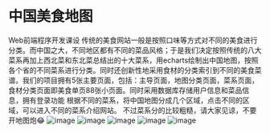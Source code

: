 # 中国美食地图
Web前端程序开发课设
传统的美食网站一般是按照口味等方式对不同的美食进行分类。而中国之大，不同地区都有不同的菜品风格；于是我们决定按照传统的八大菜系再加上西北菜和东北菜总结出的十大菜系，用echarts绘制出中国地图，按照各个省的不同菜系进行分类。同时还创新性地采用食材的分类索引到不同的美食菜谱。我们的项目拥有5张主要页面，包括：主导页面，地图分类页面，菜系页面，食材分类页面即美食单页88张小页面。同时采用数据库存储用户信息和菜品信息，拥有登录功能
根据不同的菜系，将中国地图分成几个区域，点击不同的区域，可以进入不同的菜系介绍网站。
不过菜系分的比较粗糙，请大家见谅，不要开地图炮😂
![image](https://user-images.githubusercontent.com/45167353/111150979-c7169a00-85c9-11eb-898e-6cc08eac63b3.png)
![image](https://user-images.githubusercontent.com/45167353/111151003-d0076b80-85c9-11eb-82e6-4a5a8f809065.png)
![image](https://user-images.githubusercontent.com/45167353/111151027-d7c71000-85c9-11eb-9612-7ebd8cba20df.png)
![image](https://user-images.githubusercontent.com/45167353/111151032-d990d380-85c9-11eb-8d02-ceb95285f912.png)
![image](https://user-images.githubusercontent.com/45167353/111151040-deee1e00-85c9-11eb-9496-b377773f41bb.png)
